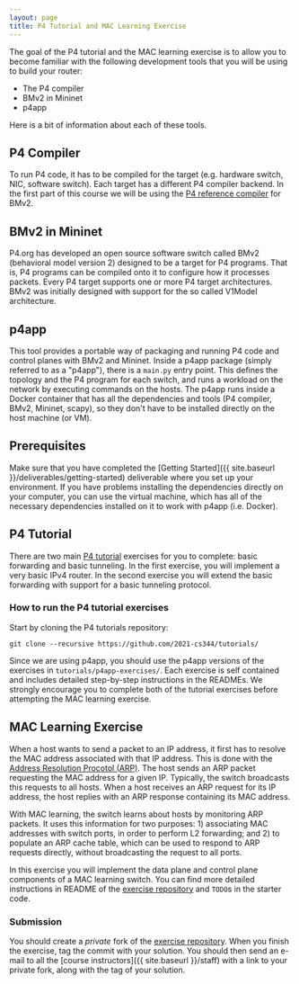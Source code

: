 ```yaml
---
layout: page
title: P4 Tutorial and MAC Learning Exercise
---
```


The goal of the P4 tutorial and the MAC learning exercise is to allow you to become familiar with the following development tools that you will be using to build your router:
* The P4 compiler
* BMv2 in Mininet
* p4app

Here is a bit of information about each of these tools.

## P4 Compiler

To run P4 code, it has to be compiled for the target (e.g. hardware switch, NIC, software switch). Each target has a different P4 compiler backend. In the first part of this course we will be using the [P4 reference compiler](https://github.com/p4lang/p4c) for BMv2.


## BMv2 in Mininet

P4.org has developed an open source software switch called BMv2 (behavioral model version 2) designed to be a target for P4 programs. That is, P4 programs can be compiled onto it to configure how it processes packets. Every P4 target supports one or more P4 target architectures. BMv2 was initially designed with support for the so called V1Model architecture.

## p4app

This tool provides a portable way of packaging and running P4 code and control planes with BMv2 and Mininet. Inside a p4app package (simply referred to as a "p4app"), there is a `main.py` entry point. This defines the topology and the P4 program for each switch, and runs a workload on the network by executing commands on the hosts. The p4app runs inside a Docker container that has all the dependencies and tools (P4 compiler, BMv2, Mininet, scapy), so they don't have to be installed directly on the host machine (or VM).

Prerequisites
-------------

Make sure that you have completed the [Getting Started]({{ site.baseurl }}/deliverables/getting-started) deliverable where you set up your environment. If you have problems installing the dependencies directly on your computer, you can use the virtual machine, which has all of the necessary dependencies installed on it to work with p4app (i.e. Docker).

P4 Tutorial
-------------

There are two main [P4 tutorial](https://github.com/2021-cs344/tutorials/) exercises for you to complete: basic forwarding and basic tunneling. In the first exercise, you will implement a very basic IPv4 router. In the second exercise you will extend the basic forwarding with support for a basic tunneling protocol.

### How to run the P4 tutorial exercises

Start by cloning the P4 tutorials repository:
```
git clone --recursive https://github.com/2021-cs344/tutorials/
```

Since we are using p4app, you should use the p4app versions of the exercises in `tutorials/p4app-exercises/`. Each exercise is self contained and includes detailed step-by-step instructions in the READMEs. We strongly encourage you to complete both of the tutorial exercises before attempting the MAC learning exercise.


MAC Learning Exercise
---------------------

When a host wants to send a packet to an IP address, it first has to resolve the MAC address associated with that IP address. This is done with the [Address Resolution Procotol (ARP)](https://en.wikipedia.org/wiki/Address_Resolution_Protocol). The host sends an ARP packet requesting the MAC address for a given IP. Typically, the switch broadcasts this requests to all hosts. When a host receives an ARP request for its IP address, the host replies with an ARP response containing its MAC address.

With MAC learning, the switch learns about hosts by monitoring ARP packets. It uses this information for two purposes: 1) associating MAC addresses with switch ports, in order to perform L2 forwarding; and 2) to populate an ARP cache table, which can be used to respond to ARP requests directly, without broadcasting the request to all ports.

In this exercise you will implement the data plane and control plane components of a MAC learning switch. You can find more detailed instructions in README of the [exercise repository](https://github.com/2021-cs344/maclearning-exercise) and `TODO`s in the starter code.

### Submission

You should create a _private_ fork of the [exercise repository](https://github.com/2021-cs344/maclearning-exercise). When you finish the exercise, tag the commit with your solution. You should then send an e-mail to all the [course instructors]({{ site.baseurl }}/staff) with a link to your private fork, along with the tag of your solution.

